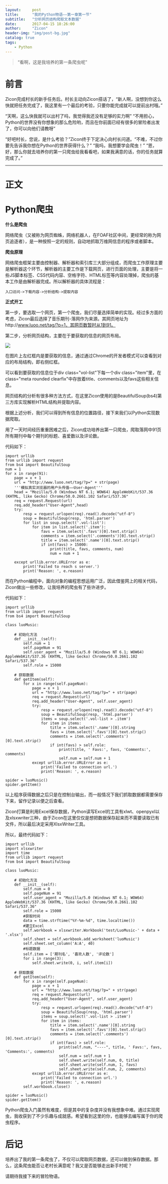 ```yaml
---
layout:     post
title:      "我的Python物语——第一章第一节"
subtitle:   "分析网页结构爬取文本数据"
date:       2017-04-15 18:26:00
author:     "Zicon"
header-img: "img/post-bg.jpg"
catalog: true
tags:
    - Python
---
```


> “看啊，这是我培养的第一条爬虫呢”

# 前言

Zicon完成村长的新手任务后。村长主动向Zicon搭话了，“新人啊，没想到你这么快就把任务完成了，我这里有一个最后的考验，只要你能完成就可以提前出村哦。” 

“天啊，这么快我就可以出村了吗，我觉得我还没有足够的实力啊” “不用担心，Python的世界没有你想象的那么危险哟，而且在你前面已经有很多的冒险者出发了，你可以向他们请教呀”

“好吧村长，您说，是什么考验？”Zicon终于下定决心向村长问道。“不难，不过你要先告诉我你想在Python的世界获得什么？” “我吗，我想要学会爬虫！” “恩，好，那么你就去培养你的第一只爬虫给我看看吧，如果我满意的话，你的任务就算完成了。” 

---

# 正文

# Python爬虫

**什么是爬虫**

网络爬虫（又被称为网页蜘蛛，网络机器人，在FOAF社区中间，更经常的称为网页追逐者），是一种按照一定的规则，自动地抓取万维网信息的程序或者脚本。

**爬虫原理**

网络爬虫框架主要由控制器、解析器和索引库三大部分组成，而爬虫工作原理主要是解析器这个环节，解析器的主要工作是下载网页，进行页面的处理，主要是将一些JS脚本标签、CSS代码内容、空格字符、HTML标签等内容处理掉，爬虫的基本工作是由解析器完成。所以解析器的具体流程是：

`入口访问->下载内容->分析结构->提取内容`

**正式开工**

第一步，要选取一个网页，第一个爬虫，我们尽量选择简单的实现。经过多方面的考虑，Zicon最后选择了音乐期刊-落网作为来源。其网页地址为http://www.luoo.net/tag/?p=1，其网页数暂时从1到91。

第二步，分析网页结构，主要在于要获取的信息的网页布局。

![](https://ZZicon.github.io/ZiconBlog/img/int_post/Python/python_simple1.png)

在图片上左红框内是要获取的信息，通过通过Chrome的开发者模式可以查看到对应的布局结构，即右侧红框。

可以看到要获取的信息位于div class="vol-list"下每一个div class="item"里，在class="meta rounded clearfix"中存放着title、comments以及favs这些相关信息。

网页结构的分析有很多种方法方式，在这里Zicon使用的是BeautifulSoup(bs4)第三方库实现解析HTML结构并提取内容。

根据上述分析，我们可以得到所有信息的位置路径，接下来我们以Python实现数据爬取。

用了一天时间经历重重困难之后，Zicon成功培养出第一只爬虫，爬取落网中91页所有期刊中每个期刊的标题、喜爱数以及评论数。

代码如下：

```
import urllib
from urllib import request
from bs4 import BeautifulSoup
num = 1
for x in range(91):
    page = x + 1
    url = "http://www.luoo.net/tag/?p=" + str(page)
    '''模拟真实浏览器的用户头传值——User-Agent'''
    head = "Mozilla/5.0 (Windows NT 6.1; WOW64) AppleWebKit/537.36 (KHTML, like Gecko) Chrome/50.0.2661.102 Safari/537.36"
    req = request.Request(url)
    req.add_header("User-Agent",head)
    try:
        resp = request.urlopen(req).read().decode("utf-8")
        soup = BeautifulSoup(resp, 'html.parser')
        for list in soup.select('.vol-list'):
            for item in list.select('.item'):
                favs = item.select('.favs')[0].text.strip()
                comments = item.select('.comments')[0].text.strip()
                title = item.select('.name')[0].text.strip()
                if int(favs) > 15000:
                    print(title, favs, comments, num)
                    num = num + 1
                    
    except urllib.error.URLError as e:
        print('Failed to reach s server.')
        print('Reason: ', e.reason)
```

而在Python编程中，面向对象的编程思想运用广泛，因此借鉴网上的相关代码，Zicon做出一些修改，让我培养的爬虫有了些许进步。

代码如下：

```
import urllib
from urllib import request
from bs4 import BeautifulSoup

class luoMusic: 

    # 初始化方法
    def __init__(self):
        self.num = 1
        self.pageNum = 91
        self.user_agent = "Mozilla/5.0 (Windows NT 6.1; WOW64) AppleWebKit/537.36 (KHTML, like Gecko) Chrome/50.0.2661.102 Safari/537.36"
        self.role = 15000
    
    # 获取数据    
    def getItem(self):
        for x in range(self.pageNum):
            page = x + 1
            url = "http://www.luoo.net/tag/?p=" + str(page)
            req = request.Request(url)
            req.add_header("User-Agent", self.user_agent)
            try:
                resp = request.urlopen(req).read().decode("utf-8")
                soup = BeautifulSoup(resp, 'html.parser')
                items = soup.select('.vol-list > .item')
                for item in items:     
                    title = item.select('.name')[0].string
                    favs = item.select('.favs')[0].text.strip()
                    comments = item.select('.comments')[0].text.strip()                   
                    if int(favs) > self.role:
                        print(title, ' Favs:', favs, 'Comments:', comments)
                        self.num = self.num + 1 
            except urllib.error.URLError as e:
                print('Failed to connection url.')
                print('Reason: ', e.reason)

spider = luoMusic()
spider.getItem()
```

以上程序获得数据之后只是在控制台输出，而一般情况下我们抓取数据都需要保存下来，留作记录以便之后查看。

Zicon打算是利用Excel保存数据，Python读写Excel的工具有xlwt、openpyxl以及xlsxwriter三种，由于Zicon在这里仅仅是想把数据保存起来而不需要读取已有文件，所以最后决定采用XlsxWriter工具。

所以，最终代码如下：

```
import urllib
import xlsxwriter
import time
from urllib import request
from bs4 import BeautifulSoup

class luoMusic: 

    # 初始化方法
    def __init__(self):
        self.num = 0
        self.pageNum = 91
        self.user_agent = "Mozilla/5.0 (Windows NT 6.1; WOW64) AppleWebKit/537.36 (KHTML, like Gecko) Chrome/50.0.2661.102 Safari/537.36"
        self.role = 15000
        #获取时间
        data = time.strftime("%Y-%m-%d", time.localtime())
        #建立Excel
        self.workbook = xlsxwriter.Workbook('test/LuoMusic-' + data + '.xlsx')
        self.sheet = self.workbook.add_worksheet('luoMusic')
        self.sheet.set_column('A:A', 40)
        #标题数据
        self.item = ['期刊名', '喜欢人数', '评论数']
        for i in range(3):
            self.sheet.write(0, i, self.item[i])
            
    # 获取数据    
    def getItem(self):
        for x in range(self.pageNum):
            page = x + 1
            url = "http://www.luoo.net/tag/?p=" + str(page)
            req = request.Request(url)
            req.add_header("User-Agent", self.user_agent)
            try:
                resp = request.urlopen(req).read().decode("utf-8")
                soup = BeautifulSoup(resp, 'html.parser')
                items = soup.select('.vol-list > .item')
                for item in items:     
                    title = item.select('.name')[0].string
                    favs = item.select('.favs')[0].text.strip()
                    comments = item.select('.comments')[0].text.strip()                   
                    if int(favs) > self.role:
                        print(self.num, "----", title, ' Favs:', favs, 'Comments:', comments)
                        self.num = self.num + 1 
                        self.sheet.write(self.num, 0, title)
                        self.sheet.write(self.num, 1, favs)
                        self.sheet.write(self.num, 2, comments)
            except urllib.error.URLError as e:
                print('Failed to connection url.')
                print('Reason: ', e.reason)
        self.workbook.close()
        
spider = luoMusic()
spider.getItem()
```

Python爬虫入门虽然有难度，但是其中的复杂度并没有我想象中难。通过实现爬虫，我收获到了不少乐趣与成就感。希望看到这里的你，也能够去编写属于你的爬虫程序。

# 后记
培养出了我的第一条爬虫了，不仅可以爬取网页数据，还可以做到保存数据。那么，这条爬虫能否让老村长满意呢？我又是否能够走出新手村呢？

请期待我接下来的冒险物语。





